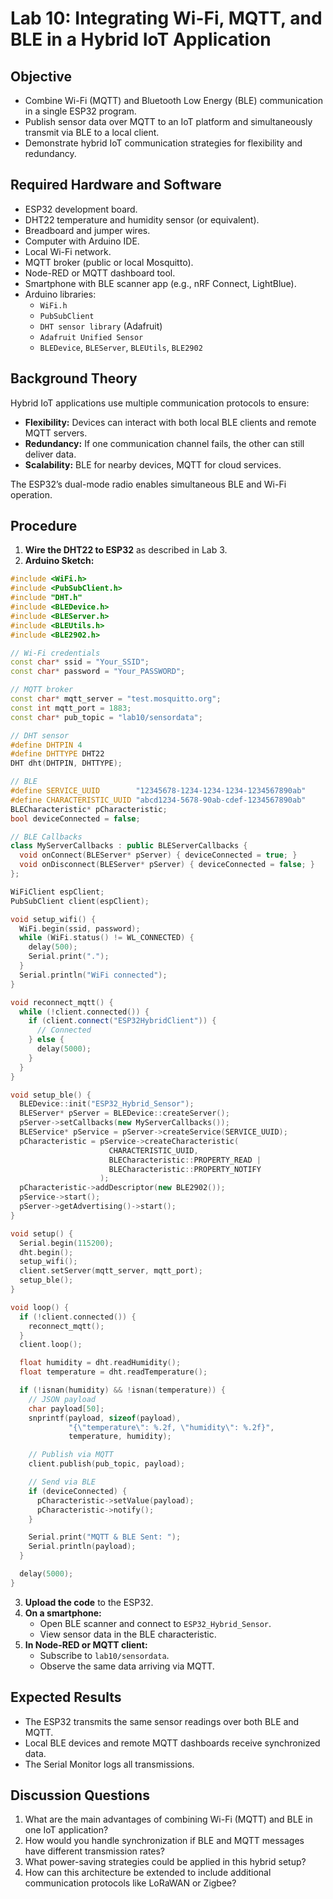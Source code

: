 # Lab 10: Integrating Wi-Fi, MQTT, and BLE in a Hybrid IoT Application

## Objective
- Combine Wi-Fi (MQTT) and Bluetooth Low Energy (BLE) communication in a single ESP32 program.
- Publish sensor data over MQTT to an IoT platform and simultaneously transmit via BLE to a local client.
- Demonstrate hybrid IoT communication strategies for flexibility and redundancy.

## Required Hardware and Software
- ESP32 development board.
- DHT22 temperature and humidity sensor (or equivalent).
- Breadboard and jumper wires.
- Computer with Arduino IDE.
- Local Wi-Fi network.
- MQTT broker (public or local Mosquitto).
- Node-RED or MQTT dashboard tool.
- Smartphone with BLE scanner app (e.g., nRF Connect, LightBlue).
- Arduino libraries:
  - `WiFi.h`
  - `PubSubClient`
  - `DHT sensor library` (Adafruit)
  - `Adafruit Unified Sensor`
  - `BLEDevice`, `BLEServer`, `BLEUtils`, `BLE2902`

## Background Theory
Hybrid IoT applications use multiple communication protocols to ensure:
- **Flexibility:** Devices can interact with both local BLE clients and remote MQTT servers.
- **Redundancy:** If one communication channel fails, the other can still deliver data.
- **Scalability:** BLE for nearby devices, MQTT for cloud services.

The ESP32’s dual-mode radio enables simultaneous BLE and Wi-Fi operation.

## Procedure
1. **Wire the DHT22 to ESP32** as described in Lab 3.
2. **Arduino Sketch:**
```cpp
#include <WiFi.h>
#include <PubSubClient.h>
#include "DHT.h"
#include <BLEDevice.h>
#include <BLEServer.h>
#include <BLEUtils.h>
#include <BLE2902.h>

// Wi-Fi credentials
const char* ssid = "Your_SSID";
const char* password = "Your_PASSWORD";

// MQTT broker
const char* mqtt_server = "test.mosquitto.org";
const int mqtt_port = 1883;
const char* pub_topic = "lab10/sensordata";

// DHT sensor
#define DHTPIN 4
#define DHTTYPE DHT22
DHT dht(DHTPIN, DHTTYPE);

// BLE
#define SERVICE_UUID        "12345678-1234-1234-1234-1234567890ab"
#define CHARACTERISTIC_UUID "abcd1234-5678-90ab-cdef-1234567890ab"
BLECharacteristic* pCharacteristic;
bool deviceConnected = false;

// BLE Callbacks
class MyServerCallbacks : public BLEServerCallbacks {
  void onConnect(BLEServer* pServer) { deviceConnected = true; }
  void onDisconnect(BLEServer* pServer) { deviceConnected = false; }
};

WiFiClient espClient;
PubSubClient client(espClient);

void setup_wifi() {
  WiFi.begin(ssid, password);
  while (WiFi.status() != WL_CONNECTED) {
    delay(500);
    Serial.print(".");
  }
  Serial.println("WiFi connected");
}

void reconnect_mqtt() {
  while (!client.connected()) {
    if (client.connect("ESP32HybridClient")) {
      // Connected
    } else {
      delay(5000);
    }
  }
}

void setup_ble() {
  BLEDevice::init("ESP32_Hybrid_Sensor");
  BLEServer* pServer = BLEDevice::createServer();
  pServer->setCallbacks(new MyServerCallbacks());
  BLEService* pService = pServer->createService(SERVICE_UUID);
  pCharacteristic = pService->createCharacteristic(
                      CHARACTERISTIC_UUID,
                      BLECharacteristic::PROPERTY_READ |
                      BLECharacteristic::PROPERTY_NOTIFY
                    );
  pCharacteristic->addDescriptor(new BLE2902());
  pService->start();
  pServer->getAdvertising()->start();
}

void setup() {
  Serial.begin(115200);
  dht.begin();
  setup_wifi();
  client.setServer(mqtt_server, mqtt_port);
  setup_ble();
}

void loop() {
  if (!client.connected()) {
    reconnect_mqtt();
  }
  client.loop();

  float humidity = dht.readHumidity();
  float temperature = dht.readTemperature();

  if (!isnan(humidity) && !isnan(temperature)) {
    // JSON payload
    char payload[50];
    snprintf(payload, sizeof(payload),
             "{\"temperature\": %.2f, \"humidity\": %.2f}",
             temperature, humidity);

    // Publish via MQTT
    client.publish(pub_topic, payload);

    // Send via BLE
    if (deviceConnected) {
      pCharacteristic->setValue(payload);
      pCharacteristic->notify();
    }

    Serial.print("MQTT & BLE Sent: ");
    Serial.println(payload);
  }

  delay(5000);
}
```
3. **Upload the code** to the ESP32.
4. **On a smartphone:**
   - Open BLE scanner and connect to `ESP32_Hybrid_Sensor`.
   - View sensor data in the BLE characteristic.
5. **In Node-RED or MQTT client:**
   - Subscribe to `lab10/sensordata`.
   - Observe the same data arriving via MQTT.

## Expected Results
- The ESP32 transmits the same sensor readings over both BLE and MQTT.
- Local BLE devices and remote MQTT dashboards receive synchronized data.
- The Serial Monitor logs all transmissions.

## Discussion Questions
1. What are the main advantages of combining Wi-Fi (MQTT) and BLE in one IoT application?
2. How would you handle synchronization if BLE and MQTT messages have different transmission rates?
3. What power-saving strategies could be applied in this hybrid setup?
4. How can this architecture be extended to include additional communication protocols like LoRaWAN or Zigbee?

